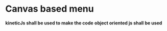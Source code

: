 Canvas based menu
======================================
**kineticJs shall be used to make the code**
**object oriented js shall be used**